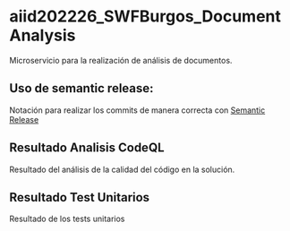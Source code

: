 # aiid202226_SWFBurgos_DocumentAnalysis
Microservicio para la realización de análisis de documentos.

## Uso de semantic release:
Notación para realizar los commits de manera correcta con [Semantic Release](https://github.com/commitizen/conventional-commit-types/blob/d1fb9cc953b8f1e33e2dd63babdf6ae8ab1c8711/index.json)

## Resultado Analisis CodeQL
Resultado del análisis de la calidad del código en la solución.


## Resultado Test Unitarios
Resultado de los tests unitarios
